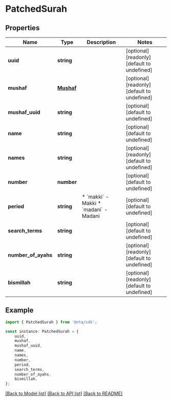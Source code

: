 # PatchedSurah


## Properties

Name | Type | Description | Notes
------------ | ------------- | ------------- | -------------
**uuid** | **string** |  | [optional] [readonly] [default to undefined]
**mushaf** | [**Mushaf**](Mushaf.md) |  | [optional] [readonly] [default to undefined]
**mushaf_uuid** | **string** |  | [optional] [default to undefined]
**name** | **string** |  | [optional] [default to undefined]
**names** | **string** |  | [optional] [readonly] [default to undefined]
**number** | **number** |  | [optional] [default to undefined]
**period** | **string** | * &#x60;makki&#x60; - Makki * &#x60;madani&#x60; - Madani | [optional] [default to undefined]
**search_terms** | **string** |  | [optional] [default to undefined]
**number_of_ayahs** | **string** |  | [optional] [readonly] [default to undefined]
**bismillah** | **string** |  | [optional] [readonly] [default to undefined]

## Example

```typescript
import { PatchedSurah } from '@ntq/sdk';

const instance: PatchedSurah = {
    uuid,
    mushaf,
    mushaf_uuid,
    name,
    names,
    number,
    period,
    search_terms,
    number_of_ayahs,
    bismillah,
};
```

[[Back to Model list]](../README.md#documentation-for-models) [[Back to API list]](../README.md#documentation-for-api-endpoints) [[Back to README]](../README.md)
